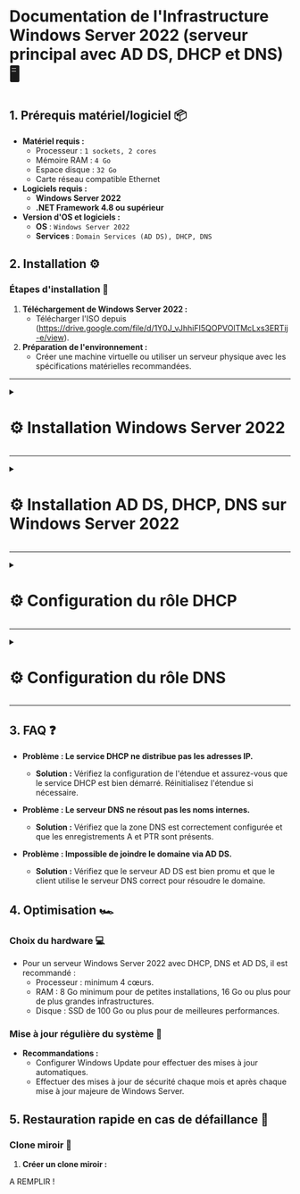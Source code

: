 # Documentation de l'Infrastructure Windows Server 2022 (serveur principal avec AD DS, DHCP et DNS) 🖥️

## 1. Prérequis matériel/logiciel 📦
- **Matériel requis :**
  - Processeur : ``1 sockets, 2 cores``
  - Mémoire RAM : ``4 Go``
  - Espace disque : ``32 Go``
  - Carte réseau compatible Ethernet
- **Logiciels requis :**
  - **Windows Server 2022**
  - **.NET Framework 4.8 ou supérieur**
- **Version d'OS et logiciels :**
  - **OS** : ``Windows Server 2022``
  - **Services** : ``Domain Services (AD DS), DHCP, DNS``

## 2. Installation ⚙️

### Étapes d'installation 🚀
1. **Téléchargement de Windows Server 2022 :**  
   - Télécharger l'ISO depuis (https://drive.google.com/file/d/1Y0J_vJhhiFI5QOPVOlTMcLxs3ERTij-e/view).
2. **Préparation de l'environnement :**  
   - Créer une machine virtuelle ou utiliser un serveur physique avec les spécifications matérielles recommandées.

---

<details>
<summary><h1>⚙️ Installation Windows Server 2022</h1></summary>

- 📸 **Étape 1 :** Choisir la langue du système, le format horaire et la langue du clavier (French = AZERTY) puis cliquer sur ``Next``

![WIN1](https://github.com/user-attachments/assets/e9f47a4b-1897-474d-bb3e-b1e0c566b210)<br>

- 📸 **Étape 2 :** Lancez l'installation

![WIN2](https://github.com/user-attachments/assets/d5371526-c8dd-4564-88d8-82d1844f18f0)<br>

- 📸 **Étape 3 :** Choisir la version ``Standard Evaluation`` avec ``Desktop`` puis cliquer sur ``Next``

![WIN3](https://github.com/user-attachments/assets/0ed24558-eb68-4e30-8d7d-9afeffd6f176)<br>

- 📸 **Étape 4 :** Accepter puis cliquer sur ``Next``

![WIN4](https://github.com/user-attachments/assets/6e8aa230-a05e-4374-b79d-afb753d3b969)<br>

- 📸 **Étape 5 :** Choisissez l'install ``Custom``

![WIN5](https://github.com/user-attachments/assets/0b84f22b-1bb7-404b-811e-2a8649c61448)<br>

- 📸 **Étape 6 :** Prendre votre disque principal puis cliquer sur ``Next``

![WIN6](https://github.com/user-attachments/assets/d3bb0123-4722-4718-bcd6-90a8bd338722)<br>

- 📸 **Étape 7 :** Laissez l'installation se faire

![WIN7](https://github.com/user-attachments/assets/7edd7ee6-f72d-4d3f-a28b-5d67e447b600)<br>

- 📸 **Étape 8 :** Veuillez rentrer un mot de passe pour le compte Administrateur puis cliquer sur ``Finish``

![WIN8](https://github.com/user-attachments/assets/79bd6f48-4bfe-45ca-93b7-59ed3a1799be)<br>

- 📸 **Étape 9 :** Vous pouvez maintenant vous connecter avec votre compte Administrateur

![WIN9](https://github.com/user-attachments/assets/dde18228-d5af-4ad0-ad4e-e4a5ac460070)  

</details>

---

<details>
<summary><h1>⚙️ Installation AD DS, DHCP, DNS sur Windows Server 2022</h1></summary>

- 📸 **Étape 1 :** Cliquer sur le menu Windows puis sur ``Server Manager``

![WIN10](https://github.com/user-attachments/assets/53929007-6fbf-49fc-a779-19a952630a45)<br>

- 📸 **Étape 2 :** Cliquer sur ``Manage`` puis sur ``Add Rôles and Features``

![WIN11](https://github.com/user-attachments/assets/7523740c-8659-4c8e-8c58-e8bd6a225c51)<br>

- 📸 **Étape 2 :** Cliquer sur ``Next``

![WIN12](https://github.com/user-attachments/assets/bbd98be8-8f67-4d59-bfbc-e2921c57f529)<br>

- 📸 **Étape 4 :** Cliquer sur ``Next``

![WIN13](https://github.com/user-attachments/assets/a073a52d-12a3-4b1b-a58b-7e0ce3e8a3ac)<br>

- 📸 **Étape 5 :** Choisissez bien votre serveur et cliquer sur ``Next``

![WIN14](https://github.com/user-attachments/assets/46784eec-5d2b-4ba5-b651-2ec204c55ab0)<br>

- 📸 **Étape 6 :** Cocher les 3 features ``(AD DS, DHCP et DNS)`` puis cliquer sur ``Next``

![WIN15](https://github.com/user-attachments/assets/6e5f36b2-6682-415c-b890-e804ac18c24b)<br>

- 📸 **Étape 7 :** Cliquer sur ``Next``

![WIN16](https://github.com/user-attachments/assets/ae346b48-5888-4ee1-9b02-983ddf2bd4bd)<br>

- 📸 **Étape 8 :** Cliquer sur ``Next``

![WIN17](https://github.com/user-attachments/assets/552b14cd-2573-4195-b500-a3a7259c87af)<br>

- 📸 **Étape 9 :** Cliquer sur ``Next``

![WIN18](https://github.com/user-attachments/assets/5f2ff3ff-12f9-40dc-8fee-20f1f2871394)<br>

- 📸 **Étape 10 :** Cliquer sur ``Next``

![WIN19](https://github.com/user-attachments/assets/e9e42fa6-b40a-48fe-a24a-ef0a35c4ff35)<br>

- 📸 **Étape 11 :** Cliquer sur ``Install``

![WIN20](https://github.com/user-attachments/assets/2d4b816d-fd00-42b5-9d10-aa4406b5429d)<br>

- 📸 **Étape 12 :** Une fois l'installation terminée cliquer sur ``Close``

![WIN21](https://github.com/user-attachments/assets/b30e2206-0ff9-4905-b106-0ecb35370c3b)

</details>

---

<details>
<summary><h1>⚙️ Configuration du rôle DHCP</h1></summary>

- 📸 **Étape 1 :** Cliquer sur le drapeau puis sur ``Complete DHCP configuration``

![WINDHCP1](https://github.com/user-attachments/assets/4fb0f565-62ed-422f-8e23-c85304ae7eb3)<br>


- 📸 **Étape 2 :** Cliquer sur ``Commit``

![WINDHCP2](https://github.com/user-attachments/assets/b8519ede-58ee-4169-95a2-cdfc236a06fc)<br>


- 📸 **Étape 3 :** Puis sur ``Close``

![WINDHCP3](https://github.com/user-attachments/assets/96d9811f-4183-40ac-b616-d4861d615ec7)<br>


- 📸 **Étape 4 :** Faites un clique droit sur votre serveur puis cliquer sur ``DHCP Manager``

![WINDHCP4](https://github.com/user-attachments/assets/165158ad-6798-4b80-a5ce-69990f0d261a)<br>


- 📸 **Étape 5 :** Faites défiler votre serveur puis cliquer sur IPv4 puis faites un clic droit puis cliquer sur ``New Scope``

![WINDHCP5](https://github.com/user-attachments/assets/a9f261d7-c13f-4387-a18d-4af0e6f99e64)<br>


- 📸 **Étape 6 :** Remplissez les champs selon vos besoins puis cliquer sur ``Next``

![WINDHCP6](https://github.com/user-attachments/assets/490d68c2-5cdb-4e4f-ab3e-dc83d562f0a4)<br>


- 📸 **Étape 7 :** Renseignez votre plage d'adresse IP ainsi que le masque de sous-réseau puis cliquer sur ``Next``

![WINDHCP7](https://github.com/user-attachments/assets/9e61c223-8fce-4999-8d2f-00f6431699b5)<br>


- 📸 **Étape 8 :** Remplissez selon vos besoins ou laisser par défaut puis cliquer sur  ``Next``

![WINDHCP8](https://github.com/user-attachments/assets/80735425-431f-49ab-8719-5bf0454b074c)<br>


- 📸 **Étape 9 :** Laisser par défaut puis cliquer sur ``Next``

![WINDHCP9](https://github.com/user-attachments/assets/08d4bc79-d5f0-4f30-b3a1-c3e5735c0818)<br>


- 📸 **Étape 10 :** Laisser par défaut puis cliquer sur ``Next``

![WINDHCP10](https://github.com/user-attachments/assets/95f03bd3-da6d-4bdf-a268-dc104cccc6ea)<br>


- 📸 **Étape 11 :** Remplissez selon vos besoins ou laisser par défaut puis cliquer sur  ``Next``

![WINDHCP11](https://github.com/user-attachments/assets/4bad2b2b-0418-43d2-9e36-4f369e8a8860)<br>


- 📸 **Étape 12 :** Vérifier et modifier si besoin puis cliquer sur ``Next``

![WINDHCP12](https://github.com/user-attachments/assets/f8e9ce1a-60a1-47e7-8e3f-d8f95a461d18)<br>


- 📸 **Étape 13 :** Remplissez selon vos besoins ou laisser par défaut puis cliquer sur  ``Next``

![WINDHCP13](https://github.com/user-attachments/assets/1b10245d-ef7f-441e-bcfb-fe6ecd6b13e6)<br>


- 📸 **Étape 14 :** Laisser par défaut puis cliquer sur ``Next``

![WINDHCP14](https://github.com/user-attachments/assets/f027b3a3-c916-4879-b38a-42b97c15ced5)<br>


- 📸 **Étape 15 :** Tout est bon, cliquer sur ``Finish``

![WINDHCP15](https://github.com/user-attachments/assets/22ff53bd-1f9c-4de3-8112-62df50ab4dd1)<br>


- 📸 **Étape 16 :** Bravo, votre plage d'adresse IP est créer 👍

![WINDHCP16](https://github.com/user-attachments/assets/c5fa2862-c202-4fff-8e72-b5d0a2930617)

</details>

---

<details>
<summary><h1>⚙️ Configuration du rôle DNS</h1></summary>

- 📸 **Étape 1 :** Faites un clique droit sur votre serveur puis cliquer sur ``DNS Manager``

![WINDNS1](https://github.com/user-attachments/assets/36e650f9-7e74-40de-a0e8-c7271311ec54)<br>

- 📸 **Étape 2 :** Faites défiler votre serveur puis faites défiler ``Forward Lookup Zones`` puis faites un clic droit sur ``billu.com`` puis cliquer sur ``New Host (A or AAAA)``

![WINDNS2](https://github.com/user-attachments/assets/7b62faae-8e35-4e5b-9c9f-3293571d823b)<br>

- 📸 **Étape 3 :** Renseignez le nom et l'adresse IP puis cocher la case ``Create PTR`` puis cliquer sur ``ADD Host``

![WINDNS3](https://github.com/user-attachments/assets/f5938364-64f3-465c-96ff-6186a1c95249)<br>

- 📸 **Étape 4 :** Cliquer sur ``Ok``

![WINDNS4](https://github.com/user-attachments/assets/693cb81b-a4e4-496f-9ec2-7ccbed7b1e4a)<br>

- 📸 **Étape 5 :** Bravo tout est bon 👍

![WINDNS5](https://github.com/user-attachments/assets/c606532c-17a7-4378-95ab-86ad08b19eab)


</details>

---


## 3. FAQ ❓
- **Problème : Le service DHCP ne distribue pas les adresses IP.**
  - **Solution :** Vérifiez la configuration de l'étendue et assurez-vous que le service DHCP est bien démarré. Réinitialisez l'étendue si nécessaire.
  
- **Problème : Le serveur DNS ne résout pas les noms internes.**
  - **Solution :** Vérifiez que la zone DNS est correctement configurée et que les enregistrements A et PTR sont présents.
  
- **Problème : Impossible de joindre le domaine via AD DS.**
  - **Solution :** Vérifiez que le serveur AD DS est bien promu et que le client utilise le serveur DNS correct pour résoudre le domaine.

## 4. Optimisation 🏎️

### Choix du hardware 💻
- Pour un serveur Windows Server 2022 avec DHCP, DNS et AD DS, il est recommandé :
  - Processeur :  minimum 4 cœurs.
  - RAM : 8 Go minimum pour de petites installations, 16 Go ou plus pour de plus grandes infrastructures.
  - Disque : SSD de 100 Go ou plus pour de meilleures performances.

### Mise à jour régulière du système 🔄
- **Recommandations :**  
  - Configurer Windows Update pour effectuer des mises à jour automatiques.
  - Effectuer des mises à jour de sécurité chaque mois et après chaque mise à jour majeure de Windows Server.

## 5. Restauration rapide en cas de défaillance 🔄

### Clone miroir 💾
1. **Créer un clone miroir :**

A REMPLIR !
